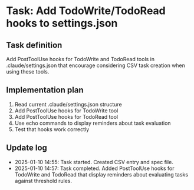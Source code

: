 # Task: Add TodoWrite/TodoRead hooks to settings.json

## Task definition

Add PostToolUse hooks for TodoWrite and TodoRead tools in .claude/settings.json that encourage considering CSV task creation when using these tools.

## Implementation plan

1. Read current .claude/settings.json structure
2. Add PostToolUse hooks for TodoWrite tool
3. Add PostToolUse hooks for TodoRead tool
4. Use echo commands to display reminders about task evaluation
5. Test that hooks work correctly

## Update log

- 2025-01-10 14:55: Task started. Created CSV entry and spec file.
- 2025-01-10 14:57: Task completed. Added PostToolUse hooks for TodoWrite and TodoRead that display reminders about evaluating tasks against threshold rules.
